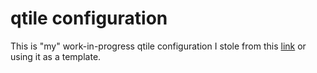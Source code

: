 # qtile configuration

This is "my" work-in-progress qtile configuration I stole from this
[link](https://www.reddit.com/r/qtile/comments/wz0mto/my_first_qtile_rice_with_onedark_colourscheme/)
or using it as a template.
